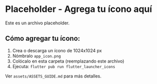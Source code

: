 # Placeholder - Agrega tu ícono aquí

Este es un archivo placeholder. 

## Cómo agregar tu ícono:

1. Crea o descarga un ícono de 1024x1024 px
2. Nómbralo `app_icon.png`
3. Colócalo en esta carpeta (reemplazando este archivo)
4. Ejecuta: `flutter pub run flutter_launcher_icons`

Ver `assets/ASSETS_GUIDE.md` para más detalles.
